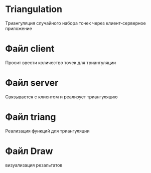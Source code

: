 # Triangulation
Триангуляция случайного набора точек через клиент-серверное приложение

# Файл client
Просит ввести количество точек для триангуляции

# Файл server
Связывается с клиентом и реализует триангуляцию

# Файл triang
Реализация функций для триангуляции

# Файл Draw
визуализация резальтатов
